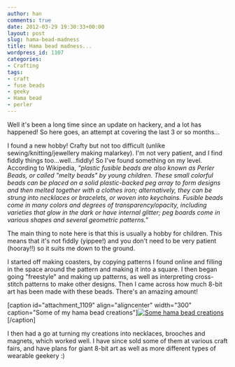 ```yaml
---
author: han
comments: true
date: 2012-03-29 19:30:33+00:00
layout: post
slug: hama-bead-madness
title: Hama bead madness...
wordpress_id: 1107
categories:
- Crafting
tags:
- craft
- fuse beads
- geeky
- Hama bead
- perler
---
```


Well it's been a long time since an update on hackery, and a lot has happened! So here goes, an attempt at covering the last 3 or so months...

I found a new hobby! Crafty but not too difficult (unlike sewing/knitting/jewellery making malarkey). I'm not very patient, and I find fiddly things too...well...fiddly! So I've found something on my level. According to Wikipedia, _"plastic fusible beads are also known as Perler Beads, or called "melty beads" by young children. These small colorful beads can be placed on a solid plastic-backed peg array to form designs and then melted together with a clothes iron; alternatively, they can be strung into necklaces or bracelets, or woven into keychains. Fusible beads come in many colors and degrees of transparency/opacity, including varieties that glow in the dark or have internal glitter; peg boards come in various shapes and several geometric patterns."_

The main thing to note here is that this is usually a hobby for children. This means that it's not fiddly (yippee!) and you don't need to be very patient (hooray!!) so it suits me down to the ground.

I started off making coasters, by copying patterns I found online and filling in the space around the pattern and making it into a square. I then began going "freestyle" and making up patterns, as well as interpreting cross-stitch patterns to make other designs. Then I came across how much 8-bit art has been made with these beads. There's an amazing amount!

[caption id="attachment_1109" align="aligncenter" width="300" caption="Some of my hama bead creations"][![Some hama bead creations](http://canthack.org/uploads/DSCF2455-300x168.jpg)](http://canthack.org/2012/03/hama-bead-madness/dscf2455/)[/caption]

I then had a go at turning my creations into necklaces, brooches and magnets, which worked well. I have since sold some of them at various craft fairs, and have plans for giant 8-bit art as well as more different types of wearable geekery :)
